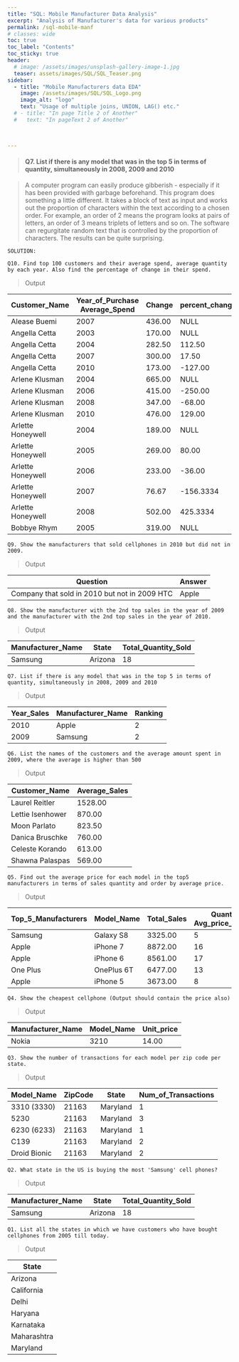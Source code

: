 ```yaml
---
title: "SQL: Mobile Manufacturer Data Analysis"
excerpt: "Analysis of Manufacturer's data for various products"
permalink: /sql-mobile-manf
# classes: wide
toc: true
toc_label: "Contents"
toc_sticky: true
header:
  # image: /assets/images/unsplash-gallery-image-1.jpg
  teaser: assets/images/SQL/SQL_Teaser.png
sidebar:
  - title: "Mobile Manufacturers data EDA"
    image: /assets/images/SQL/SQL_Logo.png
    image_alt: "logo"
    text: "Usage of multiple joins, UNION, LAG() etc."
  # - title: "In page Title 2 of Another"
  #   text: "In pageText 2 of Another"


     
---
```


> #### Q7. List if there is any model that was in the top 5 in terms of quantity, simultaneously in 2008, 2009 and 2010


> A computer program can easily produce gibberish - especially if it has been provided with garbage beforehand. This program does something a little different. It takes a block of text as input and works out the proportion of characters within the text according to a chosen order. For example, an order of 2 means the program looks at pairs of letters, an order of 3 means triplets of letters and so on. The software can regurgitate random text that is controlled by the proportion of characters. The results can be quite surprising.

```
SOLUTION:
```

<script src="https://gist.github.com/bhanu-thakur/b420a086fb72980a00798ece267f2651.js"></script>
  


```
Q10. Find top 100 customers and their average spend, average quantity by each year. Also find the percentage of change in their spend.
```

<script src="https://gist.github.com/bhanu-thakur/07d81741e2106db4cdb1cc1a5eb4169c.js"></script>
  
>Output


| Customer_Name     | Year_of_Purchase Average_Spend | Change | percent_change | Average_Quantity |   |
|-------------------|--------------------------------|--------|----------------|------------------|---|
| Alease Buemi      | 2007                           | 436.00 | NULL           | 0.00 %           | 1 |
| Angella Cetta     | 2003                           | 170.00 | NULL           | 0.00 %           | 1 |
| Angella Cetta     | 2004                           | 282.50 | 112.50         | 66.17 %          | 1 |
| Angella Cetta     | 2007                           | 300.00 | 17.50          | 6.19 %           | 1 |
| Angella Cetta     | 2010                           | 173.00 | -127.00        | -42.33 %         | 1 |
| Arlene Klusman    | 2004                           | 665.00 | NULL           | 0.00 %           | 1 |
| Arlene Klusman    | 2006                           | 415.00 | -250.00        | -37.59 %         | 1 |
| Arlene Klusman    | 2008                           | 347.00 | -68.00         | -16.38 %         | 1 |
| Arlene Klusman    | 2010                           | 476.00 | 129.00         | 37.17 %          | 1 |
| Arlette Honeywell | 2004                           | 189.00 | NULL           | 0.00 %           | 1 |
| Arlette Honeywell | 2005                           | 269.00 | 80.00          | 42.32 %          | 1 |
| Arlette Honeywell | 2006                           | 233.00 | -36.00         | -13.38 %         | 1 |
| Arlette Honeywell | 2007                           | 76.67  | -156.3334      | -67.09 %         | 1 |
| Arlette Honeywell | 2008                           | 502.00 | 425.3334       | 554.78 %         | 1 |
| Bobbye Rhym       | 2005                           | 319.00 | NULL           | 0.00 %           | 1 |


```
Q9. Show the manufacturers that sold cellphones in 2010 but did not in 2009.
```

<script src="https://gist.github.com/bhanu-thakur/e14cd98e3dbdd845762a7974716c092b.js"></script>
  
>Output


| Question                                      | Answer |
|-----------------------------------------------|--------|
| Company that sold in 2010 but not in 2009 HTC | Apple  |

```
Q8. Show the manufacturer with the 2nd top sales in the year of 2009 and the manufacturer with the 2nd top sales in the year of 2010.
```

<script src="https://gist.github.com/bhanu-thakur/d527578c481dff91eeebfb645f03638d.js"></script>
  
>Output


| Manufacturer_Name | State   | Total_Quantity_Sold |
|-------------------|---------|---------------------|
| Samsung           | Arizona | 18                  |


```
Q7. List if there is any model that was in the top 5 in terms of quantity, simultaneously in 2008, 2009 and 2010
```
<script src="https://gist.github.com/bhanu-thakur/516f36b293f850757896d3d26ddc03cc.js"></script>
  
>Output


| Year_Sales | Manufacturer_Name | Ranking |
|------------|-------------------|---------|
| 2010       | Apple             | 2       |
| 2009       | Samsung           | 2       |


```
Q6. List the names of the customers and the average amount spent in 2009, where the average is higher than 500
```

<script src="https://gist.github.com/bhanu-thakur/cd8e23262723d4e1974959b0b7c46bc7.js"></script>
  
>Output


| Customer_Name    | Average_Sales |
|------------------|---------------|
| Laurel Reitler   | 1528.00       |
| Lettie Isenhower | 870.00        |
| Moon Parlato     | 823.50        |
| Danica Bruschke  | 760.00        |
| Celeste Korando  | 613.00        |
| Shawna Palaspas  | 569.00        |



```
Q5. Find out the average price for each model in the top5 manufacturers in terms of sales quantity and order by average price.
```

<script src="https://gist.github.com/bhanu-thakur/e885e40fc60e630861714950d43b68f0.js"></script>
  
>Output


| Top_5_Manufacturers | Model_Name | Total_Sales | Quantity_Sold Avg_price_per_quantity |        |
|---------------------|------------|-------------|--------------------------------------|--------|
| Samsung             | Galaxy S8  | 3325.00     | 5                                    | 665.00 |
| Apple               | iPhone 7   | 8872.00     | 16                                   | 554.50 |
| Apple               | iPhone 6   | 8561.00     | 17                                   | 503.59 |
| One Plus            | OnePlus 6T | 6477.00     | 13                                   | 498.23 |
| Apple               | iPhone 5   | 3673.00     | 8                                    | 459.13 |



```
Q4. Show the cheapest cellphone (Output should contain the price also)
```

<script src="https://gist.github.com/bhanu-thakur/6f27f6d0e484a397a1c693ce90e6edb7.js"></script>
  
>Output


| Manufacturer_Name | Model_Name | Unit_price |
|-------------------|------------|------------|
| Nokia             | 3210       | 14.00      |




```
Q3. Show the number of transactions for each model per zip code per state.
```

<script src="https://gist.github.com/bhanu-thakur/e62fc0e27bb6f784031ad8ca4d5f74a5.js"></script>
  
>Output


| Model_Name   | ZipCode | State    | Num_of_Transactions |
|--------------|---------|----------|---------------------|
| 3310 (3330)  | 21163   | Maryland | 1                   |
| 5230         | 21163   | Maryland | 3                   |
| 6230 (6233)  | 21163   | Maryland | 1                   |
| C139         | 21163   | Maryland | 2                   |
| Droid Bionic | 21163   | Maryland | 2                   |



```
Q2. What state in the US is buying the most 'Samsung' cell phones?
```
<script src="https://gist.github.com/bhanu-thakur/88677570f9b459a535fdf0d7624fee8c.js"></script>
  
>Output


| Manufacturer_Name | State   | Total_Quantity_Sold |
|-------------------|---------|---------------------|
| Samsung           | Arizona | 18                  |



```
Q1. List all the states in which we have customers who have bought cellphones from 2005 till today.
```

<script src="https://gist.github.com/bhanu-thakur/80a38380744d2e7d3ac7c763fc6178e6.js"></script>
  
>Output


| State             |
|-------------------|
| Arizona           |
| California        |
| Delhi             |
| Haryana           |
| Karnataka         |
| Maharashtra       |
| Maryland          |